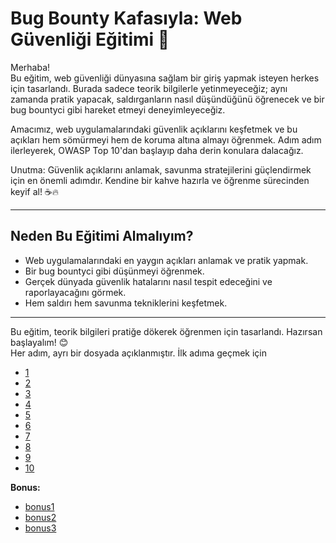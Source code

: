 # Bug Bounty Kafasıyla: Web Güvenliği Eğitimi 🚀

Merhaba!  
Bu eğitim, web güvenliği dünyasına sağlam bir giriş yapmak isteyen herkes için tasarlandı. Burada sadece teorik bilgilerle yetinmeyeceğiz; aynı zamanda pratik yapacak, saldırganların nasıl düşündüğünü öğrenecek ve bir bug bountyci gibi hareket etmeyi deneyimleyeceğiz.

Amacımız, web uygulamalarındaki güvenlik açıklarını keşfetmek ve bu açıkları hem sömürmeyi hem de koruma altına almayı öğrenmek. Adım adım ilerleyerek, OWASP Top 10'dan başlayıp daha derin konulara dalacağız.  

Unutma: Güvenlik açıklarını anlamak, savunma stratejilerini güçlendirmek için en önemli adımdır. Kendine bir kahve hazırla ve öğrenme sürecinden keyif al! ☕🔥  

---

## Neden Bu Eğitimi Almalıyım?

- Web uygulamalarındaki en yaygın açıkları anlamak ve pratik yapmak.
- Bir bug bountyci gibi düşünmeyi öğrenmek.
- Gerçek dünyada güvenlik hatalarını nasıl tespit edeceğini ve raporlayacağını görmek.
- Hem saldırı hem savunma tekniklerini keşfetmek.

---

Bu eğitim, teorik bilgileri pratiğe dökerek öğrenmen için tasarlandı. Hazırsan başlayalım! 😊  
Her adım, ayrı bir dosyada açıklanmıştır. İlk adıma geçmek için 
- [1](./1.md)
- [2](./2.md)
- [3](./3.md)
- [4](./4.md)
- [5](./5.md)
- [6](./6.md)
- [7](./7.md)
- [8](./8.md)
- [9](./9.md)
- [10](./10.md)

**Bonus:**

- [bonus1](./bonus1.md)
- [bonus2](./bonus2.md)
- [bonus3](./bonus3.md)

